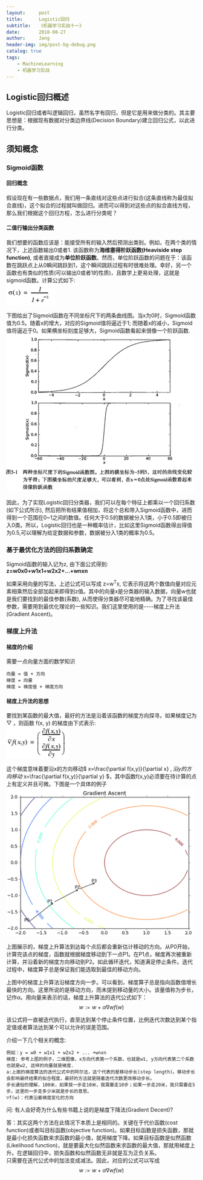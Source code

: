 ```yaml
---
layout:     post
title:      Logistic回归
subtitle:   《机器学习实战十一》
date:       2018-08-27
author:     Jang
header-img: img/post-bg-debug.png
catalog: true
tags:
    - MachineLearning
    - 机器学习实战
---
```


## Logistic回归概述<br>
Logistic回归或者叫逻辑回归，虽然名字有回归，但是它是用来做分类的。其主要思想是：根据现有数据对分类边界线(Decision Boundary)建立回归公式，以此进行分类。<br>

## 须知概念<br>

### Sigmoid函数<br>

#### 回归概念<br>
假设现在有一些数据点，我们用一条直线对这些点进行拟合(这条直线称为最佳拟合直线)，这个拟合的过程就叫做回归。进而可以得到对这些点的拟合直线方程，那么我们根据这个回归方程，怎么进行分类呢？<br>

#### 二值行输出分类函数<br>
我们想要的函数应该是：能接受所有的输入然后预测出类别。例如，在两个类的情况下，上述函数输出0或者1. 该函数称为**海维塞得阶跃函数(Heaviside step function)**, 或者直接成为**单位阶跃函数**。然而，单位阶跃函数的问题在于：该函数在跳跃点上从0瞬间跳跃到1，这个瞬间跳跃过程有时很难处理。幸好，另一个函数也有类似的性质(可以输出0或者1的性质)，且数学上更易处理，这就是sigmoid函数。计算公式如下:<br>
<img src="https://github.com/apachecn/AiLearning/raw/dev/img/ml/5.Logistic/LR_1.png"/><br>

下图给出了Sigmoid函数在不同坐标尺下的两条曲线图。当x为0时，Sigmoid函数值为0.5。随着x的增大，对应的Sigmoid值将逼近于1; 而随着x的减小，Sigmoid值将逼近于0。如果横坐标刻度足够大，Sigmoid函数看起来很像一个阶跃函数.<br>
<img src="https://github.com/apachecn/AiLearning/raw/dev/img/ml/5.Logistic/LR_3.png"/><br>

因此，为了实现Logistic回归分类器，我们可以在每个特征上都乘以一个回归系数(如下公式所示), 然后把所有结果值相加，将这个总和带入Sigmoid函数中，进而得到一个范围在0~1之间的数值。任何大于0.5的数据被分入1类，小于0.5即被归入0类。所以，Logistic回归也是一种概率估计，比如这里Sigmoid函数得出得值为0.5,可以理解为给定数据和参数，数据被分入1类的概率为0.5。<br>

### 基于最优化方法的回归系数确定<br>
Sigmoid函数的输入记为z, 由下面公式得到:<br>
**z=w0x0+w1x1+w2x2+...+wnxn**<br>

如果采用向量的写法，上述公式可以写成 z=w<sup>T</sup>x, 它表示将这两个数值向量对应元素相乘然后全部加起来即得到z值。其中的向量x是分类器的输入数据，向量w也就是我们要找到的最佳参数(系数), 从而使得分类器尽可能地精确。为了寻找该最佳参数，需要用到最优化理论的一些知识。我们这里使用的是----梯度上升法(Gradient Ascent)。<br>

### 梯度上升法<br>

#### 梯度的介绍<br>

需要一点向量方面的数学知识<br>
```
向量 = 值 + 方向
梯度 = 向量
梯度 = 梯度值 + 梯度方向
```

#### 梯度上升法的思想<br>

要找到某函数的最大值，最好的方法是沿着该函数的梯度方向探寻。如果梯度记为 ▽ ，则函数 f(x, y) 的梯度由下式表示:<br>
<img src="https://github.com/apachecn/AiLearning/raw/dev/img/ml/5.Logistic/LR_5.png"/><br>

这个梯度意味着要沿x的方向移动$ x=\frac{\partial f(x,y)}{\partial x} $, 沿y的方向移动$ x=\frac{\partial f(x,y)}{\partial y} $，其中函数f(x,y)必须要在待计算的点上有定义并且可微。下图是一个具体的例子<br>
<img src="https://github.com/apachecn/AiLearning/raw/dev/img/ml/5.Logistic/LR_8.png"/><br>

上图展示的，梯度上升算法到达每个点后都会重新估计移动的方向。从P0开始，计算完该点的梯度，函数就根据梯度移动到下一点P1。在P1点，梯度再次被重新计算，并沿着新的梯度方向移动到P2。如此循环迭代，知道满足停止条件。迭代过程中，梯度算子总是保证我们能选取到最佳的移动方向。<br>

上图中的梯度上升算法沿梯度方向一步。可以看到，梯度算子总是指向函数值增长最快的方向。这里所说的是移动方向，而未提到移动量的大小。该量值称为步长，记作$\alpha$。用向量来表示的话，梯度上升算法的迭代公式如下：<br>
$$ w:=w + \alpha \nabla wf(w) $$

该公式将一直被迭代执行，直至达到某个停止条件位置，比例迭代次数达到某个指定值或者算法达到某个可以允许的误差范围。<br>

介绍一下几个相关的概念:<br>
```
例如：y = w0 + w1x1 + w2x2 + ... +wnxn
梯度: 参考上图的例子，二维图像，x方向代表第一个系数，也就是w1, y方向代表第二个系数也就是w2, 这样的向量就是梯度.
a:上面的梯度算法的迭代公式中的阿尔法，这个代表的是移动步长(step length)。移动步长会影响最终结果的拟合程度，最好的方法就是随着迭代次数更改移动步长。
步长通俗的理解，100米，如果我一步走10米，我需要走10步；如果一步走20米，我只需要走5步。这里的一步走多少米就是步长的意思。
▽f(w)：代表沿着梯度变化的方向
```

问: 有人会好奇为什么有些书籍上说的是梯度下降法(Gradient Decent)?<br>

答：其实这两个方法在此情况下本质上是相同的。关键在于代价函数(cost function)或者叫目标函数(objective function)。如果目标函数是损失函数，那就是最小化损失函数来求函数的最小值，就用梯度下降。如果目标函数是似然函数(Likelihood function)，就是要最大化似然函数来求函数的最大值，那就用梯度上升。在逻辑回归中，损失函数和似然函数无非就是互为正负关系。<br>
只需要在迭代公式中的加法变成减法。因此，对应的公式可以写成<br>
$$ w:=w + \alpha \nabla wf(w) $$

